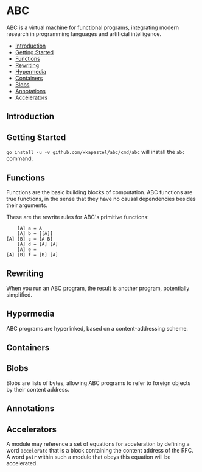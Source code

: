 # ABC
ABC is a virtual machine for functional programs, integrating modern
research in programming languages and artificial intelligence.

- [Introduction](#introduction)
- [Getting Started](#getting-started)
- [Functions](#functions)
- [Rewriting](#rewriting)
- [Hypermedia](#hypermedia)
- [Containers](#containers)
- [Blobs](#blobs)
- [Annotations](#annotations)
- [Accelerators](#accelerators)

## Introduction

## Getting Started
`go install -u -v github.com/xkapastel/abc/cmd/abc` will install the
`abc` command.

## Functions
Functions are the basic building blocks of computation. ABC functions
are true functions, in the sense that they have no causal dependencies
besides their arguments.

These are the rewrite rules for ABC's primitive functions:

```
    [A] a = A
    [A] b = [[A]]
[A] [B] c = [A B]
    [A] d = [A] [A]
    [A] e =
[A] [B] f = [B] [A]
```

## Rewriting
When you run an ABC program, the result is another program,
potentially simplified.

## Hypermedia
ABC programs are hyperlinked, based on a content-addressing scheme.

## Containers

## Blobs
Blobs are lists of bytes, allowing ABC programs to refer to foreign
objects by their content address.

## Annotations

## Accelerators
A module may reference a set of equations for acceleration by defining
a word `accelerate` that is a block containing the content address of
the RFC. A word `pair` within such a module that obeys this equation
will be accelerated.
